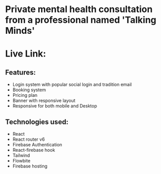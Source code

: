 # Private mental health consultation from a professional named 'Talking Minds'

# Live Link:

## Features:

- Login system with popular social login and tradition email
- Booking system
- Pricing plan
- Banner with responsive layout
- Responsive for both mobile and Desktop

## Technologies used:

- React
- React router v6
- Firebase Authentication
- React-firebase hook
- Tailwind
- Flowbite
- Firebase hosting
